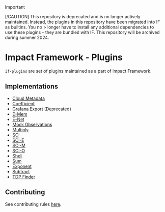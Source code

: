 > [!IMPORTANT]
> [!CAUTION] This repository is deprecated and is no longer actively maintained. Instead, the plugins in this repository have been migrated into IF as builtins. You no > longer have to install any additional dependencies to use these plugins - they are bundled with IF. This repository will be archived during summer 2024.


# Impact Framework - Plugins

`if-plugins` are set of plugins maintained as a part of Impact Framework.

## Implementations

- [Cloud Metadata](./src/lib/cloud-metadata/README.md)
- [Coefficient](./src/lib/coefficient/README.md)
- [Grafana Export](./src/lib/grafana-export/README.md) (Deprecated)
- [E-Mem](./src/lib/e-mem/README.md)
- [E-Net](./src/lib/e-net/README.md)
- [Mock Observations](./src/lib/mock-observations/README.md)
- [Multiply](./src/lib/multiply/README.md)
- [SCI](./src/lib/sci/README.md)
- [SCI-E](./src/lib/sci-e/README.md)
- [SCI-M](./src/lib/sci-m/README.md)
- [SCI-O](./src/lib/sci-o/README.md)
- [Shell](./src/lib/shell/README.md)
- [Sum](./src/lib/sum/README.md)
- [Exponent](./src/lib/exponent/README.md)
- [Subtract](./src/lib/subtract/README.md)
- [TDP Finder](./src/lib/tdp-finder/README.md)

## Contributing

See contributing rules [here](./CONTRIBUTING.md).
